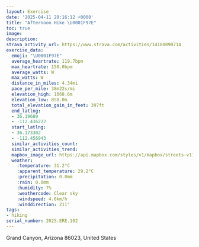 ```yaml
---
layout: Exercise
date: '2025-04-11 20:16:12 +0000'
title: "Afternoon Hike \U0001F97E"
toc: true
image:
description:
strava_activity_url: https://www.strava.com/activities/14180090714
exercise_data:
  emoji: "\U0001F97E"
  average_heartrate: 119.7bpm
  max_heartrate: 150.0bpm
  average_watts: W
  max_watts: W
  distance_in_miles: 4.34mi
  pace_per_mile: 38m22s/mi
  elevation_high: 1068.6m
  elevation_low: 858.0m
  total_elevation_gain_in_feet: 397ft
  end_latlng:
  - 36.19689
  - -112.436222
  start_latlng:
  - 36.173302
  - -112.456943
  similar_activities_count:
  similar_activities_trend:
  mapbox_image_url: https://api.mapbox.com/styles/v1/mapbox/streets-v11/static/path-5+787af2-1.0(sqx%7BE%7C~jmTDCj%40L%3FHRHABLLM%3Fc%40Kk%40m%40OU%40B%5DU%5DCk%40MCI%3FSEOIUE%3FQ%5BEe%40%3FYKYg%40i%40%5BD_%40EEMQDEHG%3FMIa%40IACDEEBDIM%40Q%5BDHD%3F%3FFEIFLBO%3FF%40%3FBMAEC%3FDD%40SCLGBFBCZEK%40CUa%40%5BWBJJASWAKYy%40Q%40CA%3FGDAAJBFIMGA%40%3F%3FO%40JB%40OW%3FHEO%40CCBCAYe%40AS%3FRKUAGGA%3FG%3FJE%40SM%40BE%3FIAEIEAITE%5DD%5D%40HCEBIFf%40%3FFEODPIBBABNAB%40EKGEP%3FHDQFG%40Q_%40MC%3FONCEWNCGEACVAKC%3F%40F%3FEBHOjAGp%40NqBGMUx%40BN%40KCA%3FM%3FDCD%3FGGD%3FCD%40AK%40C%3Fh%40Da%40A%5BFN%3FCMD%40C%40BACCH%40GED%3FCGERFCWBCIHCCMDYVE%3F%40OU%3FGFOO_%40%3FOQg%40EINKADH%3FDMBa%40EFKGC%40GES%3FAGBIGEFIGAMIOKg%40%5DMKG%40KCEAJD%3FEMYENFABGCOQKFKG%40FJ%40A%40OGGEAUECEDBD%40AD%40QIEE%3FCCAEB%5BQGGCIO%3FWi%40E%3F%40OH%5BADAGa%40%60%40LQHA%3FSBIAi%40EKQGAFBDKR%40J%40ECES%40BK%40%40AB%40EECg%40DAGC%3FAEGC_%40%40KEc%40HLE%3FVC%40%40CQE%40CC%40EEOF_%40%40UL%3FFBAKFKWQ%3FAEC%40AIGBABOBCC%3FHAEB%40EACE%40IG%3F%40NA%40B%40AC%40DCCIVK%40%40BAB%40EAOGASRW%40OLc%40FUKKHYBKIAGB%3FCCBAGECH%40%40ECODE%5EGFi%40NMCGHWNICCIOCMPE%3FW%5CYBMESb%40KBQVODEACJGDYHAB%5BPQ%40%5DRKL%5B%3FQFKNOh%40%40BE%40%3FJGLUTDZEFe%40h%40EAEHCA%3FCB%40CBCEBNAAO%5CWX_%40Rg%40HmAWYQK%3FBCMGGII%3FU%5DQI_%40EYAYSc%40IIIKY%5BIIKMEGO%3FBGSSQUC%5BOY%3F%5DKMAEDW%40GDUCIFCCFAKCMOCK%5BYSISO%5D%5DKc%40Qe%40%3FEEIKa%40Em%40M%5DIa%40KUAa%40ISKK%3FQEMe%40%7D%40SoAISBQIOGW%40MUg%40%3FKMYGc%40KOASa%40s%40%40ODIEw%40MSFe%40KMCMEw%40BMKMGSESBMGGIk%40ISEi%40%3FUEa%40BGEa%40%40%5DGo%40%40EEG%40OGWKsBk%40oBC%7D%40Ga%40%3F%5BHONk%40A%5BJg%40AAHA%3FGNAFE%40EFCBKIUUOc%40g%40MWCYDeBDILGHMBYEM%40IGQ%40e%40Gc%40%40OEMDUAKBIASI%5BEg%40Hi%40Ea%40%40o%40Qu%40%40KAMGOC%3FGKCSISAII%3F%3FCEAAIUUEQIGE%5DMI),pin-s-s+e5b22e(-112.45567,36.17578),pin-s-f+89ae00(-112.43739999999991,36.19536000000001)/auto/800x800?access_token=pk.eyJ1Ijoiam9zaGJlY2ttYW4iLCJhIjoiY205eWR2aDd1MWZ6djJrbXc4a3M0bWZleiJ9.XiG9OWkNcZk2QzjJbxLB4A
  weather:
    :temperature: 31.2°C
    :apparent_temperature: 29.2°C
    :precipitation: 0.0mm
    :rain: 0.0mm
    :humidity: 7%
    :weathercode: Clear sky
    :windspeed: 4.6km/h
    :winddirection: 211°
tags:
- hiking
serial_number: 2025.ERE.102
---
```

Grand Canyon, Arizona 86023, United States
